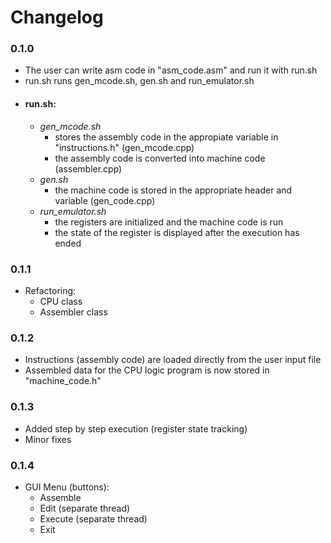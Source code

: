 # Changelog

###  0.1.0

- The user can write asm code in "asm_code.asm" and run it with run.sh
- run.sh runs gen_mcode.sh, gen.sh and run_emulator.sh
- #### run.sh:
    - *gen_mcode.sh* 
        - stores the assembly code in the appropiate variable in "instructions.h" (gen_mcode.cpp)
        - the assembly code is converted into machine code (assembler.cpp)
    - *gen.sh*
        - the machine code is stored in the appropriate header and variable (gen_code.cpp)
    - *run_emulator.sh*
        -  the registers are initialized and the machine code is run
        -  the state of the register is displayed after the execution has ended

### 0.1.1

- Refactoring:
    - CPU class
    - Assembler class

### 0.1.2

- Instructions (assembly code) are loaded directly from the user input file  
- Assembled data for the CPU logic program is now stored in "machine_code.h"

### 0.1.3

- Added step by step execution (register state tracking)
- Minor fixes

### 0.1.4

- GUI Menu (buttons):
    - Assemble
    - Edit (separate thread)
    - Execute (separate thread)
    - Exit
